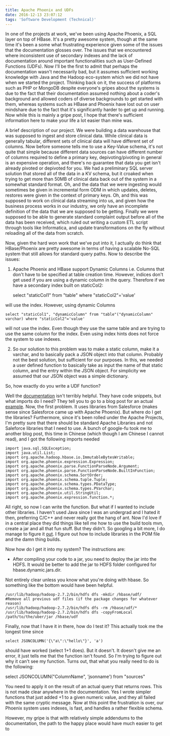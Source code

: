 ```yaml
---
title: Apache Phoenix and UDFs
date: 2016-12-13 23:07:12
tags: 'Software Development (Technical)'
---
```

In one of the projects at work, we've been using Apache Phoenix, a SQL layer on top of HBase. It's a pretty awesome system, though at the same time it's been a some what frustrating experience given some of the issues that the documentation glosses over. The issues that we encountered where inconsistent use of secondary indexes and the lack of documentation around important functionalities such as User-Defined Functions (UDFs). Now I'll be the first to admit that perhaps the documentation wasn't necessarily bad, but it assumes sufficient working knowledge with Java and the Hadoop eco-system which we did not have when we started the project. Thinking back on it, the success of platforms such as PHP or MongoDB despite everyone's gripes about the systems is due to the fact that their documentation assumed nothing about a coder's background and allowed coders of diverse backgrounds to get started with them, whereas systems such as HBase and Phoenix have lost out on user mindshare due to the fact that it's significantly harder to get up and running. Now while this is mainly a gripe post, I hope that there's sufficient information here to make your life a lot easier than mine was.

A brief description of our project. We were building a data warehouse that was supposed to ingest and store clinical data. While clinical data is generally tabular, different sets of clinical data will have different set of columns. Now before someone tells me to use a Key-Value schema, it's not quite that simple because different data sources can have different number of columns required to define a primary key, depivoting/pivoting in general is an expensive operation, and there's no guarantee that data you get isn't already pivoted or depivoted for you. We had a preliminary SQL server solution that stored all of the data in a KV schema, but it croaked when trying to get more than 50MB of clinical data back out of the system in a somewhat standard format. Oh, and the data that we were ingesting would sometimes be given in incremental form ODM in which updates, deletes, restores were given in the context of primary keys. Oh, and this was supposed to work on clinical data streaming into us, and given how the business process works in our industry, we only have an incomplete definition of the data that we are supposed to be getting. Finally we were supposed to be able to generate standard complaint output before all of the data has been received, which ruled out writing a custom ETL script through tools like Informatica, and update transformations on the fly without reloading all of the data from scratch.  

Now, given the hard won work that we've put into it, I actually do think that HBase/Phoenix are pretty awesome in terms of having a scalable No-SQL system that still allows for standard query paths. Now to describe the issues:

1. Apache Phoenix and HBase support Dynamic Columns i.e. Columns that don't have to be specified at table creation time. However, indices don't get used if you are using a dynamic column in the query. Therefore if we have a secondary index built on staticCol2:


    select "staticCol1" from "table" where "staticCol2"='value'

will use the index. However, using dynamic Columns

    select "staticCol1", "dynamicColumn" from "table"("dynamicColumn" varchar) where "staticCol2"='value' 

will not use the index. Even though they use the same table and are trying to use the same column for the index. Even using index hints does not force the system to use indexes.

2. So our solution to this problem was to make a static column, make it a varchar, and to basically pack a JSON object into that column. Probably not the best solution, but sufficient for our purposes. In this, we needed a user defined function to basically take as input the name of that static column, and the entry within the JSON object. For simplicity we assumed that our JSON object was a simple dictionary.

So, how exactly do you write a UDF function?

Well the [documentation](https://phoenix.apache.org/udf.html) isn't terribly helpful. They have code snippets, but what imports do I need? They tell you to go to a blog post for an actual [example](http://phoenix-hbase.blogspot.in/2013/04/how-to-add-your-own-built-in-function.html). Now, the first problem. It uses libraries from Salesforce (makes sense since Salesforce came up with Apache Phoenix). But where do I get the libraries? Furthermore, since it's been rolled under the Apache Projects, I'm pretty sure that there should be standard Apache Libraries and not Saleforce libraries that I need to use. A bunch of google-fu took me to another blog post, this time in Chinese (which though I am Chinese I cannot read), and I got the following imports needed


    import java.sql.SQLException;
    import java.util.List;
    import org.apache.hadoop.hbase.io.ImmutableBytesWritable;
    import org.apache.phoenix.expression.Expression;
    import org.apache.phoenix.parse.FunctionParseNode.Argument;
    import org.apache.phoenix.parse.FunctionParseNode.BuiltInFunction;
    import org.apache.phoenix.schema.SortOrder;
    import org.apache.phoenix.schema.tuple.Tuple;
    import org.apache.phoenix.schema.types.PDataType;
    import org.apache.phoenix.schema.types.PVarchar;
    import org.apache.phoenix.util.StringUtil;
    import org.apache.phoenix.expression.function.*;

All right, so now I can write the function. But what if I wanted to include other libraries. I haven't used Java since I was an undergrad and I hated it then, preferring C/C++ and never really got the hang of ant. Now I'd love if in a central place they did things like tell me how to use the build tools mvn, create a jar and all that fun stuff. But they didn't. So googling a bit more, I do manage to figure it [out](https://maven.apache.org/guides/getting-started/index.html#How_do_I_make_my_first_Maven_project). I figure out how to include libraries in the POM file and the damn thing builds. 

Now how do I get it into my system? The instructions are:

* After compiling your code to a jar, you need to deploy the jar into the HDFS. It would be better to add the jar to HDFS folder configured for hbase.dynamic.jars.dir.

Not entirely clear unless you know what you're doing with hbase. So something like the bottom would have been helpful.

    /usr/lib/hadoop/hadoop-2.7.2/bin/hdfs dfs -mkdir /hbase/udf/
    #Remove all previous udf files (if the package changes for whatever reason)
    /usr/lib/hadoop/hadoop-2.7.2/bin/hdfs dfs -rm /hbase/udf/*
    /usr/lib/hadoop/hadoop-2.7.2/bin/hdfs dfs -copyFromLocal /path/to/the/uber/jar /hbase/udf

Finally, now that I have it in there, how do I test it? This actually took me the longest time since

    select JSONCOLUMN('{\"a\":\"hello\"}', 'a') 

should have worked (select 1+1 does). But it doesn't. It doesn't give me an error, it just tells me that the function isn't found. So I'm trying to figure out why it can't see my function. Turns out, that what you really need to do is the following:

select JSONCOLUMN("ColumnName", 'jsonname') from "sources"

You need to apply it on the result of an actual query that returns rows. This is not made clear anywhere in the documentation. Yes I wrote simpler functions that just added +1 to a given numeric value, and they all failed with the same cryptic message. Now at this point the frustration is over, our Phoenix system uses indexes, is fast, and handles a rather flexible schema. 

However, my gripe is that with relatively simple addendums to the documentation, the path to the happy place would have much easier to get to